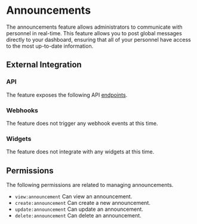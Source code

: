 # Announcements

The announcements feature allows administrators to communicate with personnel in real-time. This feature allows you to post global messages
directly to your dashboard, ensuring that all of your personnel have access to the most up-to-date information.

## External Integration

### API

The feature exposes the following API [endpoints](https://perscom.io/documentation/api/#/Announcements).

### Webhooks

The feature does not trigger any webhook events at this time.

### Widgets

The feature does not integrate with any widgets at this time.

## Permissions

The following permissions are related to managing announcements.

- `view:announcement` Can view an announcement.
- `create:announcement` Can create a new announcement.
- `update:announcement` Can update an announcement.
- `delete:announcement` Can delete an announcement.
